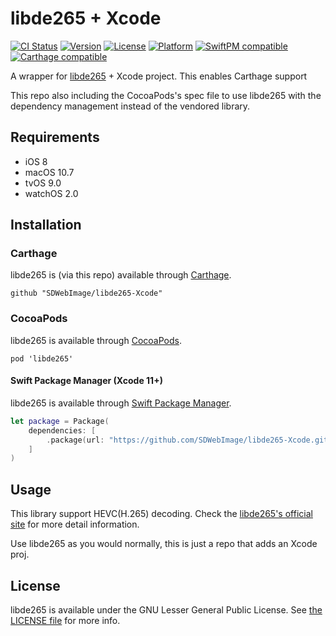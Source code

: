 # libde265 + Xcode

[![CI Status](http://img.shields.io/travis/SDWebImage/libde265-Xcode.svg?style=flat)](https://travis-ci.org/SDWebImage/libde265-Xcode)
[![Version](https://img.shields.io/cocoapods/v/libde265.svg?style=flat)](http://cocoapods.org/pods/libde265)
[![License](https://img.shields.io/cocoapods/l/libde265.svg?style=flat)](http://cocoapods.org/pods/libde265)
[![Platform](https://img.shields.io/cocoapods/p/libde265.svg?style=flat)](http://cocoapods.org/pods/libde265)
[![SwiftPM compatible](https://img.shields.io/badge/SwiftPM-compatible-brightgreen.svg?style=flat)](https://swift.org/package-manager/)
[![Carthage compatible](https://img.shields.io/badge/Carthage-compatible-4BC51D.svg?style=flat)](https://github.com/SDWebImage/libde265-Xcode)

A wrapper for [libde265](https://github.com/strukturag/libde265) + Xcode project.
This enables Carthage support

This repo also including the CocoaPods's spec file to use libde265 with the dependency management instead of the vendored library.

## Requirements

+ iOS 8
+ macOS 10.7
+ tvOS 9.0
+ watchOS 2.0

## Installation

### Carthage

libde265 is (via this repo) available through [Carthage](https://github.com/Carthage/Carthage).

```
github "SDWebImage/libde265-Xcode"
```

### CocoaPods

libde265 is available through [CocoaPods](https://github.com/CocoaPods/CocoaPods).

```
pod 'libde265'
```

#### Swift Package Manager (Xcode 11+)

libde265 is available through [Swift Package Manager](https://swift.org/package-manager).

```swift
let package = Package(
    dependencies: [
        .package(url: "https://github.com/SDWebImage/libde265-Xcode.git", from: "1.0.4")
    ]
)
```

## Usage

This library support HEVC(H.265) decoding. Check the [libde265's official site](https://www.libde265.org/) for more detail information.

Use libde265 as you would normally, this is just a repo that adds an Xcode proj.

## License

libde265 is available under the GNU Lesser General Public License. See [the LICENSE file](https://github.com/strukturag/libde265/blob/master/COPYING) for more info.


